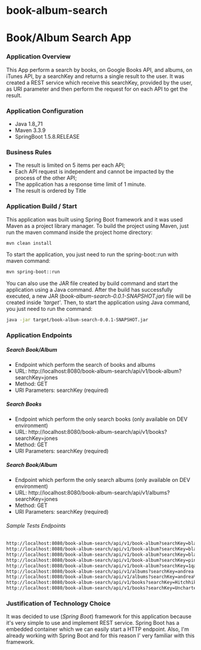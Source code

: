 # book-album-search


# Book/Album Search App

### Application Overview
This App perform a search by books, on Google Books API, and albums, on iTunes API, by a searchKey and returns a single result to the user.
It was created a REST service which receive this searchKey, provided by the user, as URI parameter and then perform the request for on each API to get the result.

### Application Configuration
  - Java 1.8_71
  - Maven 3.3.9
  - SpringBoot 1.5.8.RELEASE

### Business Rules
  - The result is limited on 5 items per each API;
  - Each API request is independent and cannot be impacted by the process of the other API;
  - The application has a response time limit of 1 minute.
  - The result is ordered by Title

### Application Build / Start
This application was built using Spring Boot framework and it was used Maven as a project library manager.
To build the project using Maven, just run the maven command inside the project home directory:
```sh
mvn clean install
```
To start the application, you just need to run the spring-boot::run with maven command:
```sh
mvn spring-boot::run
```
You can also use the JAR file created by build command and start the application using a Java command.
After the build has successfully executed, a new JAR (*book-album-search-0.0.1-SNAPSHOT.jar*) file will be created inside *'target'*.
Then, to start the application using Java command, you just need to run the command:
```sh
java -jar target/book-album-search-0.0.1-SNAPSHOT.jar
```

### Application Endpoints
##### Search Book/Album
- Endpoint which perform the search of books and albums
- URL: http://localhost:8080/book-album-search/api/v1/book-album?searchKey=jones
- Method: GET
- URI Parameters: searchKey (required)

##### Search Books
- Endpoint which perform the only search books (only available on DEV environment)
- URL: http://localhost:8080/book-album-search/api/v1/books?searchKey=jones
- Method: GET
- URI Parameters: searchKey (required)

##### Search Book/Album
- Endpoint which perform the only search albums (only available on DEV environment)
- URL: http://localhost:8080/book-album-search/api/v1/albums?searchKey=jones
- Method: GET
- URI Parameters: searchKey (required)

###### Sample Tests Endpoints
```sh
http://localhost:8080/book-album-search/api/v1/book-album?searchKey=black
http://localhost:8080/book-album-search/api/v1/book-album?searchKey=black%20sabbath
http://localhost:8080/book-album-search/api/v1/book-album?searchKey=black%20sabbath%20iron
http://localhost:8080/book-album-search/api/v1/book-album?searchKey=pink%20floyd%20mother
http://localhost:8080/book-album-search/api/v1/book-album?searchKey=1qaz2wsx3edc4rfv
http://localhost:8080/book-album-search/api/v1/albums?searchKey=andrea
http://localhost:8080/book-album-search/api/v1/albums?searchKey=andrea%20bocelli
http://localhost:8080/book-album-search/api/v1/books?searchKey=Hitchhiker%27s%20Guide
http://localhost:8080/book-album-search/api/v1/books?searchKey=Uncharted
```

### Justification of Technology Choice
It was decided to use (*Spring Boot*) framework for this application because it's very simple to use and implement REST service.
Spring Boot has a embedded container which we can easily start a HTTP endpoint.
Also, I'm already working with Spring Boot and for this reason I' very familiar with this framework.

